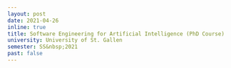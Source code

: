 ```yaml
---
layout: post
date: 2021-04-26
inline: true
title: Software Engineering for Artificial Intelligence (PhD Course)
university: University of St. Gallen
semester: SS&nbsp;2021
past: false
---
```


